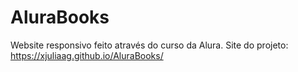 # AluraBooks
Website responsivo feito através do curso da Alura.
Site do projeto: https://xjuliaag.github.io/AluraBooks/
